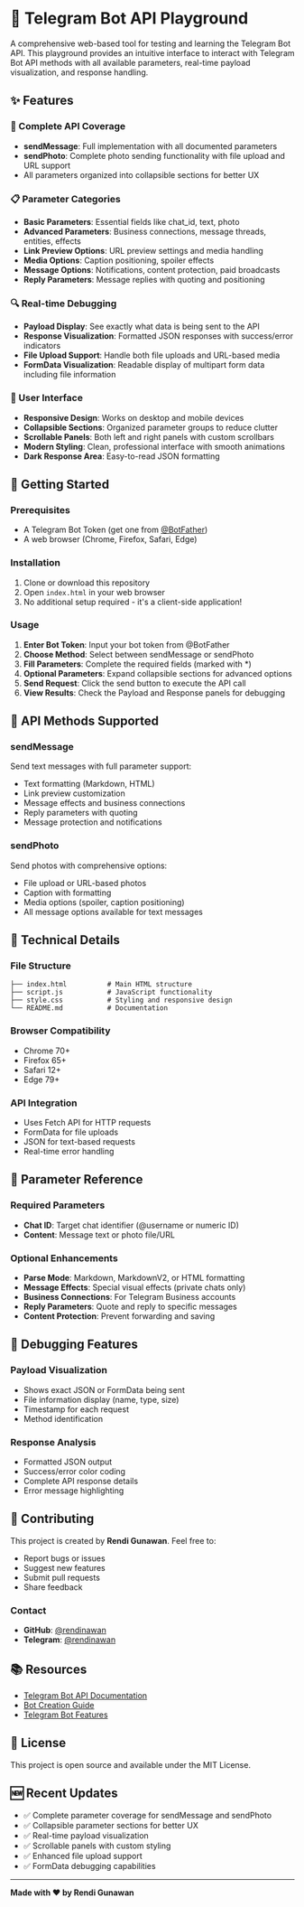 # 🤖 Telegram Bot API Playground

A comprehensive web-based tool for testing and learning the Telegram Bot API. This playground provides an intuitive interface to interact with Telegram Bot API methods with all available parameters, real-time payload visualization, and response handling.

## ✨ Features

### 🎯 Complete API Coverage

- **sendMessage**: Full implementation with all documented parameters
- **sendPhoto**: Complete photo sending functionality with file upload and URL support
- All parameters organized into collapsible sections for better UX

### 📋 Parameter Categories

- **Basic Parameters**: Essential fields like chat_id, text, photo
- **Advanced Parameters**: Business connections, message threads, entities, effects
- **Link Preview Options**: URL preview settings and media handling
- **Media Options**: Caption positioning, spoiler effects
- **Message Options**: Notifications, content protection, paid broadcasts
- **Reply Parameters**: Message replies with quoting and positioning

### 🔍 Real-time Debugging

- **Payload Display**: See exactly what data is being sent to the API
- **Response Visualization**: Formatted JSON responses with success/error indicators
- **File Upload Support**: Handle both file uploads and URL-based media
- **FormData Visualization**: Readable display of multipart form data including file information

### 🎨 User Interface

- **Responsive Design**: Works on desktop and mobile devices
- **Collapsible Sections**: Organized parameter groups to reduce clutter
- **Scrollable Panels**: Both left and right panels with custom scrollbars
- **Modern Styling**: Clean, professional interface with smooth animations
- **Dark Response Area**: Easy-to-read JSON formatting

## 🚀 Getting Started

### Prerequisites

- A Telegram Bot Token (get one from [@BotFather](https://t.me/BotFather))
- A web browser (Chrome, Firefox, Safari, Edge)

### Installation

1. Clone or download this repository
2. Open `index.html` in your web browser
3. No additional setup required - it's a client-side application!

### Usage

1. **Enter Bot Token**: Input your bot token from @BotFather
2. **Choose Method**: Select between sendMessage or sendPhoto
3. **Fill Parameters**: Complete the required fields (marked with \*)
4. **Optional Parameters**: Expand collapsible sections for advanced options
5. **Send Request**: Click the send button to execute the API call
6. **View Results**: Check the Payload and Response panels for debugging

## 📖 API Methods Supported

### sendMessage

Send text messages with full parameter support:

- Text formatting (Markdown, HTML)
- Link preview customization
- Message effects and business connections
- Reply parameters with quoting
- Message protection and notifications

### sendPhoto

Send photos with comprehensive options:

- File upload or URL-based photos
- Caption with formatting
- Media options (spoiler, caption positioning)
- All message options available for text messages

## 🔧 Technical Details

### File Structure

```
├── index.html          # Main HTML structure
├── script.js           # JavaScript functionality
├── style.css           # Styling and responsive design
└── README.md           # Documentation
```

### Browser Compatibility

- Chrome 70+
- Firefox 65+
- Safari 12+
- Edge 79+

### API Integration

- Uses Fetch API for HTTP requests
- FormData for file uploads
- JSON for text-based requests
- Real-time error handling

## 📝 Parameter Reference

### Required Parameters

- **Chat ID**: Target chat identifier (@username or numeric ID)
- **Content**: Message text or photo file/URL

### Optional Enhancements

- **Parse Mode**: Markdown, MarkdownV2, or HTML formatting
- **Message Effects**: Special visual effects (private chats only)
- **Business Connections**: For Telegram Business accounts
- **Reply Parameters**: Quote and reply to specific messages
- **Content Protection**: Prevent forwarding and saving

## 🐛 Debugging Features

### Payload Visualization

- Shows exact JSON or FormData being sent
- File information display (name, type, size)
- Timestamp for each request
- Method identification

### Response Analysis

- Formatted JSON output
- Success/error color coding
- Complete API response details
- Error message highlighting

## 🤝 Contributing

This project is created by **Rendi Gunawan**. Feel free to:

- Report bugs or issues
- Suggest new features
- Submit pull requests
- Share feedback

### Contact

- **GitHub**: [@rendinawan](https://github.com/rendinawan)
- **Telegram**: [@rendinawan](https://t.me/rendinawan)

## 📚 Resources

- [Telegram Bot API Documentation](https://core.telegram.org/bots/api)
- [Bot Creation Guide](https://core.telegram.org/bots#creating-a-new-bot)
- [Telegram Bot Features](https://core.telegram.org/bots/features)

## 📄 License

This project is open source and available under the MIT License.

## 🆕 Recent Updates

- ✅ Complete parameter coverage for sendMessage and sendPhoto
- ✅ Collapsible parameter sections for better UX
- ✅ Real-time payload visualization
- ✅ Scrollable panels with custom styling
- ✅ Enhanced file upload support
- ✅ FormData debugging capabilities

---

**Made with ❤️ by Rendi Gunawan**
